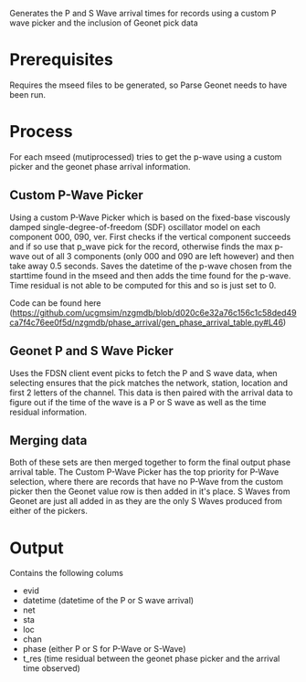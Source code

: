 Generates the P and S Wave arrival times for records using a custom P wave picker and the inclusion of Geonet pick data

# Prerequisites
Requires the mseed files to be generated, so Parse Geonet needs to have been run.

# Process
For each mseed (mutiprocessed) tries to get the p-wave using a custom picker and the geonet phase arrival information.

## Custom P-Wave Picker
Using a custom P-Wave Picker which is based on the fixed-base viscously damped single-degree-of-freedom (SDF) oscillator model on each component 000, 090, ver.
First checks if the vertical component succeeds and if so use that p_wave pick for the record, otherwise finds the max p-wave out of all 3 components (only 000 and 090 are left however) and then take away 0.5 seconds.
Saves the datetime of the p-wave chosen from the starttime found in the mseed and then adds the time found for the p-wave. Time residual is not able to be computed for this and so is just set to 0.

Code can be found here (https://github.com/ucgmsim/nzgmdb/blob/d020c6e32a76c156c1c58ded49ca7f4c76ee0f5d/nzgmdb/phase_arrival/gen_phase_arrival_table.py#L46)

## Geonet P and S Wave Picker
Uses the FDSN client event picks to fetch the P and S wave data, when selecting ensures that the pick matches the network, station, location and first 2 letters of the channel.
This data is then paired with the arrival data to figure out if the time of the wave is a P or S wave as well as the time residual information.

## Merging data
Both of these sets are then merged together to form the final output phase arrival table.
The Custom P-Wave Picker has the top priority for P-Wave selection, where there are records that have no P-Wave from the custom picker then the Geonet value row is then added in it's place.
S Waves from Geonet are just all added in as they are the only S Waves produced from either of the pickers.

# Output
Contains the following colums
* evid
* datetime (datetime of the P or S wave arrival)
* net
* sta
* loc
* chan
* phase (either P or S for P-Wave or S-Wave)
* t_res (time residual between the geonet phase picker and the arrival time observed)